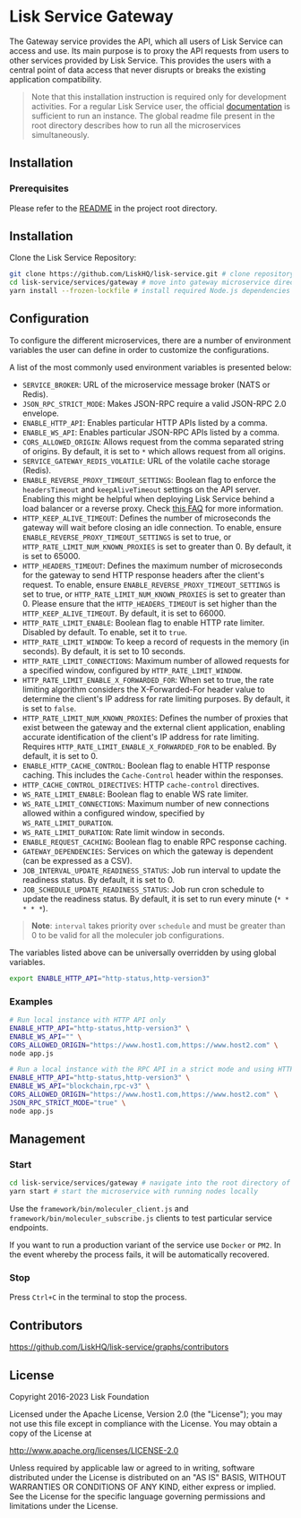 # Lisk Service Gateway

The Gateway service provides the API, which all users of Lisk Service can access and use. Its main purpose is to proxy the API requests from users to other services provided by Lisk Service. This provides the users with a central point of data access that never disrupts or breaks the existing application compatibility.

> Note that this installation instruction is required only for development activities. For a regular Lisk Service user, the official [documentation](https://lisk.com/documentation/lisk-service/) is sufficient to run an instance. The global readme file present in the root directory describes how to run all the microservices simultaneously.

## Installation

### Prerequisites

Please refer to the [README](../../README.md) in the project root directory.

## Installation

Clone the Lisk Service Repository:

```bash
git clone https://github.com/LiskHQ/lisk-service.git # clone repository
cd lisk-service/services/gateway # move into gateway microservice directory
yarn install --frozen-lockfile # install required Node.js dependencies
```

## Configuration

To configure the different microservices, there are a number of environment variables the user can define in order to customize the configurations.

A list of the most commonly used environment variables is presented below:

- `SERVICE_BROKER`: URL of the microservice message broker (NATS or Redis).
- `JSON_RPC_STRICT_MODE`: Makes JSON-RPC require a valid JSON-RPC 2.0 envelope.
- `ENABLE_HTTP_API`: Enables particular HTTP APIs listed by a comma.
- `ENABLE_WS_API`: Enables particular JSON-RPC APIs listed by a comma.
- `CORS_ALLOWED_ORIGIN`: Allows request from the comma separated string of origins. By default, it is set to `*` which allows request from all origins.
- `SERVICE_GATEWAY_REDIS_VOLATILE`: URL of the volatile cache storage (Redis).
- `ENABLE_REVERSE_PROXY_TIMEOUT_SETTINGS`: Boolean flag to enforce the `headersTimeout` and `keepAliveTimeout` settings on the API server. Enabling this might be helpful when deploying Lisk Service behind a load balancer or a reverse proxy. Check [this FAQ](https://moleculer.services/docs/0.14/faq.html#Why-am-I-getting-502-Bad-Gateway-when-api-gateway-is-behind-ALB-on-AWS) for more information.
- `HTTP_KEEP_ALIVE_TIMEOUT`: Defines the number of microseconds the gateway will wait before closing an idle connection. To enable, ensure `ENABLE_REVERSE_PROXY_TIMEOUT_SETTINGS` is set to true, or `HTTP_RATE_LIMIT_NUM_KNOWN_PROXIES` is set to greater than 0. By default, it is set to 65000.
- `HTTP_HEADERS_TIMEOUT`: Defines the maximum number of microseconds for the gateway to send HTTP response headers after the client's request. To enable, ensure `ENABLE_REVERSE_PROXY_TIMEOUT_SETTINGS` is set to true, or `HTTP_RATE_LIMIT_NUM_KNOWN_PROXIES` is set to greater than 0. Please ensure that the `HTTP_HEADERS_TIMEOUT` is set higher than the `HTTP_KEEP_ALIVE_TIMEOUT`. By default, it is set to 66000.
- `HTTP_RATE_LIMIT_ENABLE`: Boolean flag to enable HTTP rate limiter. Disabled by default. To enable, set it to `true`.
- `HTTP_RATE_LIMIT_WINDOW`: To keep a record of requests in the memory (in seconds). By default, it is set to 10 seconds.
- `HTTP_RATE_LIMIT_CONNECTIONS`: Maximum number of allowed requests for a specified window, configured by `HTTP_RATE_LIMIT_WINDOW`.
- `HTTP_RATE_LIMIT_ENABLE_X_FORWARDED_FOR`: When set to true, the rate limiting algorithm considers the X-Forwarded-For header value to determine the client's IP address for rate limiting purposes. By default, it is set to `false`.
- `HTTP_RATE_LIMIT_NUM_KNOWN_PROXIES`: Defines the number of proxies that exist between the gateway and the external client application, enabling accurate identification of the client's IP address for rate limiting. Requires `HTTP_RATE_LIMIT_ENABLE_X_FORWARDED_FOR` to be enabled. By default, it is set to 0.
- `ENABLE_HTTP_CACHE_CONTROL`: Boolean flag to enable HTTP response caching. This includes the `Cache-Control` header within the responses.
- `HTTP_CACHE_CONTROL_DIRECTIVES`: HTTP `cache-control` directives.
- `WS_RATE_LIMIT_ENABLE`: Boolean flag to enable WS rate limiter.
- `WS_RATE_LIMIT_CONNECTIONS`:  Maximum number of new connections allowed within a configured window, specified by `WS_RATE_LIMIT_DURATION`.
- `WS_RATE_LIMIT_DURATION`: Rate limit window in seconds.
- `ENABLE_REQUEST_CACHING`: Boolean flag to enable RPC response caching.
- `GATEWAY_DEPENDENCIES`: Services on which the gateway is dependent (can be expressed as a CSV).
- `JOB_INTERVAL_UPDATE_READINESS_STATUS`: Job run interval to update the readiness status. By default, it is set to 0.
- `JOB_SCHEDULE_UPDATE_READINESS_STATUS`: Job run cron schedule to update the readiness status. By default, it is set to run every minute (`* * * * *`).

> **Note**: `interval` takes priority over `schedule` and must be greater than 0 to be valid for all the moleculer job configurations.

The variables listed above can be universally overridden by using global variables.

```bash
export ENABLE_HTTP_API="http-status,http-version3"
```

### Examples

```bash
# Run local instance with HTTP API only
ENABLE_HTTP_API="http-status,http-version3" \
ENABLE_WS_API="" \
CORS_ALLOWED_ORIGIN="https://www.host1.com,https://www.host2.com" \
node app.js
```

```bash
# Run a local instance with the RPC API in a strict mode and using HTTP
ENABLE_HTTP_API="http-status,http-version3" \
ENABLE_WS_API="blockchain,rpc-v3" \
CORS_ALLOWED_ORIGIN="https://www.host1.com,https://www.host2.com" \
JSON_RPC_STRICT_MODE="true" \
node app.js
```

## Management

### Start

```bash
cd lisk-service/services/gateway # navigate into the root directory of the gateway microservice
yarn start # start the microservice with running nodes locally
```

Use the `framework/bin/moleculer_client.js` and `framework/bin/moleculer_subscribe.js` clients to test particular service endpoints.

If you want to run a production variant of the service use `Docker` or `PM2`. In the event whereby the process fails, it will be automatically recovered.

### Stop

Press `Ctrl+C` in the terminal to stop the process.

## Contributors

https://github.com/LiskHQ/lisk-service/graphs/contributors

## License

Copyright 2016-2023 Lisk Foundation

Licensed under the Apache License, Version 2.0 (the "License");
you may not use this file except in compliance with the License.
You may obtain a copy of the License at

http://www.apache.org/licenses/LICENSE-2.0

Unless required by applicable law or agreed to in writing, software
distributed under the License is distributed on an "AS IS" BASIS,
WITHOUT WARRANTIES OR CONDITIONS OF ANY KIND, either express or implied.
See the License for the specific language governing permissions and
limitations under the License.

[lisk documentation site]: https://lisk.com/documentation
